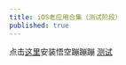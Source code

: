 ```yaml
---
title: iOS老应用合集（测试阶段）
published: true
---
```


点击[这里](itms-services://?action=download-manifest&url=https://www.longz7z8.com.cn/files/wukong.plist)安装悟空蹦蹦蹦
[测试](itms-services://?action=download-manifest&amp;url=https://antipa.cn/plists/a278.plist)
